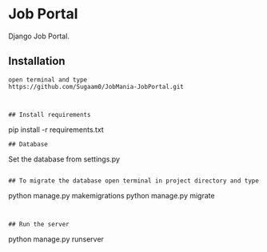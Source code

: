 # Job Portal
Django Job Portal.       


## Installation 

```
open terminal and type
https://github.com/Sugaam0/JobMania-JobPortal.git



## Install requirements

```
pip install -r requirements.txt
```
## Database

```
Set the database from settings.py
```

## To migrate the database open terminal in project directory and type
```
python manage.py makemigrations
python manage.py migrate
```


## Run the server
```
python manage.py runserver
```
